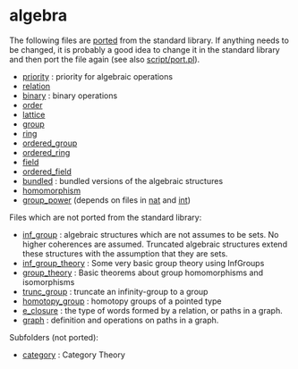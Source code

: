 algebra
=======

The following files are [ported](../port.md) from the standard library. If anything needs to be changed, it is probably a good idea to change it in the standard library and then port the file again (see also [script/port.pl](../../script/port.pl)).

* [priority](priority.hlean) : priority for algebraic operations
* [relation](relation.hlean)
* [binary](binary.hlean) : binary operations
* [order](order.hlean)
* [lattice](lattice.hlean)
* [group](group.hlean)
* [ring](ring.hlean)
* [ordered_group](ordered_group.hlean)
* [ordered_ring](ordered_ring.hlean)
* [field](field.hlean)
* [ordered_field](ordered_field.hlean)
* [bundled](bundled.hlean) : bundled versions of the algebraic structures
* [homomorphism](homomorphism.hlean)
* [group_power](group_power.lean) (depends on files in [nat](../types/nat/nat.md) and [int](../types/int/int.md))

Files which are not ported from the standard library:

* [inf_group](inf_group.hlean) : algebraic structures which are not assumes to be sets. No higher coherences are assumed. Truncated algebraic structures extend these structures with the assumption that they are sets.
* [inf_group_theory](inf_group_theory.hlean) : Some very basic group theory using InfGroups
* [group_theory](group_theory.hlean) : Basic theorems about group homomorphisms and isomorphisms
* [trunc_group](trunc_group.hlean) : truncate an infinity-group to a group
* [homotopy_group](homotopy_group.hlean) : homotopy groups of a pointed type
* [e_closure](e_closure.hlean) : the type of words formed by a relation, or paths in a graph.
* [graph](graph.hlean) : definition and operations on paths in a graph.

Subfolders (not ported):

* [category](category/category.md) : Category Theory
